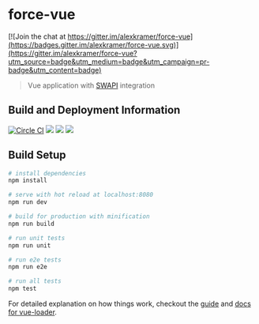 # force-vue

[![Join the chat at https://gitter.im/alexkramer/force-vue](https://badges.gitter.im/alexkramer/force-vue.svg)](https://gitter.im/alexkramer/force-vue?utm_source=badge&utm_medium=badge&utm_campaign=pr-badge&utm_content=badge)

> Vue application with [SWAPI](http://swapi.co/) integration

## Build and Deployment Information
[![Circle CI](https://circleci.com/gh/alexkramer/force-vue/tree/master.svg?style=svg)](https://circleci.com/gh/alexkramer/force-vue/tree/master)
<a href="https://codeclimate.com/github/alexkramer/force-vue"><img src="https://codeclimate.com/github/alexkramer/force-vue/badges/gpa.svg" /></a>
<a href="https://codeclimate.com/github/alexkramer/force-vue/coverage"><img src="https://codeclimate.com/github/alexkramer/force-vue/badges/coverage.svg" /></a>
<a href="https://codeclimate.com/github/alexkramer/force-vue"><img src="https://codeclimate.com/github/alexkramer/force-vue/badges/issue_count.svg" /></a>

## Build Setup

``` bash
# install dependencies
npm install

# serve with hot reload at localhost:8080
npm run dev

# build for production with minification
npm run build

# run unit tests
npm run unit

# run e2e tests
npm run e2e

# run all tests
npm test
```

For detailed explanation on how things work, checkout the [guide](http://vuejs-templates.github.io/webpack/) and [docs for vue-loader](http://vuejs.github.io/vue-loader).
